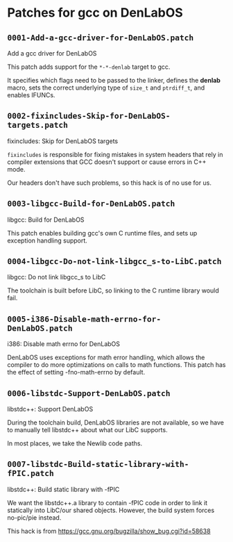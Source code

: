 # Patches for gcc on DenLabOS

## `0001-Add-a-gcc-driver-for-DenLabOS.patch`

Add a gcc driver for DenLabOS

This patch adds support for the `*-*-denlab` target to gcc.

It specifies which flags need to be passed to the linker, defines the
__denlab__ macro, sets the correct underlying type of `size_t` and
`ptrdiff_t`, and enables IFUNCs.


## `0002-fixincludes-Skip-for-DenLabOS-targets.patch`

fixincludes: Skip for DenLabOS targets

`fixincludes` is responsible for fixing mistakes in system headers that
rely in compiler extensions that GCC doesn't support or cause errors in
C++ mode.

Our headers don't have such problems, so this hack is of no use for us.

## `0003-libgcc-Build-for-DenLabOS.patch`

libgcc: Build for DenLabOS

This patch enables building gcc's own C runtime files, and sets up
exception handling support.


## `0004-libgcc-Do-not-link-libgcc_s-to-LibC.patch`

libgcc: Do not link libgcc_s to LibC

The toolchain is built before LibC, so linking to the C runtime library
would fail.


## `0005-i386-Disable-math-errno-for-DenLabOS.patch`

i386: Disable math errno for DenLabOS

DenLabOS uses exceptions for math error handling, which allows the
compiler to do more optimizations on calls to math functions. This patch
has the effect of setting -fno-math-errno by default.

## `0006-libstdc-Support-DenLabOS.patch`

libstdc++: Support DenLabOS

During the toolchain build, DenLabOS libraries are not available, so
we have to manually tell libstdc++ about what our LibC supports.

In most places, we take the Newlib code paths.


## `0007-libstdc-Build-static-library-with-fPIC.patch`

libstdc++: Build static library with -fPIC

We want the libstdc++.a library to contain -fPIC code in order to link
it statically into LibC/our shared objects. However, the build system
forces no-pic/pie instead.

This hack is from https://gcc.gnu.org/bugzilla/show_bug.cgi?id=58638
